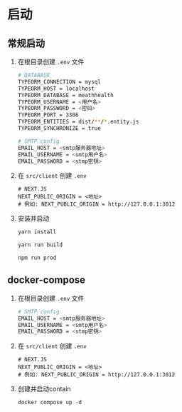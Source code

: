 # 启动

## 常规启动

1. 在根目录创建 `.env` 文件

    ```bash
    # DATABASE
    TYPEORM_CONNECTION = mysql
    TYPEORM_HOST = localhost
    TYPEORM_DATABASE = meathhealth
    TYPEORM_USERNAME = <用户名>
    TYPEORM_PASSWORD = <密码>
    TYPEORM_PORT = 3306
    TYPEORM_ENTITIES = dist/**/*.entity.js
    TYPEORM_SYNCHRONIZE = true

    # SMTP config
    EMAIL_HOST = <smtp服务器地址>
    EMAIL_USERNAME = <smtp用户名>
    EMAIL_PASSWORD = <stmp密钥>
    ```

2. 在 `src/client` 创建 `.env`

    ```base
    # NEXT.JS
    NEXT_PUBLIC_ORIGIN = <地址>
    # 例如: NEXT_PUBLIC_ORIGIN = http://127.0.0.1:3012
    ```

3. 安装并启动

    ```bash
    yarn install

    yarn run build

    npm run prod
    ```

## docker-compose

1. 在根目录创建 `.env` 文件

    ```bash
    # SMTP config
    EMAIL_HOST = <smtp服务器地址>
    EMAIL_USERNAME = <smtp用户名>
    EMAIL_PASSWORD = <stmp密钥>
    ```

2. 在 `src/client` 创建 `.env`

    ```base
    # NEXT.JS
    NEXT_PUBLIC_ORIGIN = <地址>
    # 例如: NEXT_PUBLIC_ORIGIN = http://127.0.0.1:3012
    ```

3. 创建并启动contain

    ```base
    docker compose up -d
    ```
